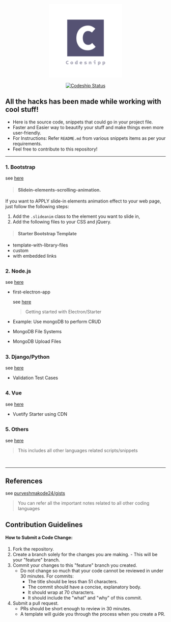 <p align="center" ><a href="https://github.com/purveshmakode24/snippets" target="_blank" rel="noopener noreferrer"><img width="230" src="assets/logo/codesnipp-logo.png" alt="system monitor logo"></a></p>

<p align="center">
<a href="https://app.codeship.com/projects/370818" target="_blank"><img src="https://app.codeship.com/projects/3a809d00-d787-0137-1a21-42950646b1d0/status?branch=master" alt="Codeship Status"></a>
</p>  

<h2>All the hacks has been made while working with cool stuff!</h2>

- Here is the source code, snippets that could go in your project file.
- Faster and Easier way to beautify your stuff and make things even more user-friendly.
- For Instructions: Refer `README.md` from various snippets items as per your requirements. 
- Feel free to contribute to this repository!
-----------------------------------------------------

### 1. Bootstrap
see [here](https://github.com/purveshmakode24/Codesnipp/tree/master/1.%20Bootstrap)

> #### Slidein-elements-scrolling-animation.

If you want to APPLY slide-in elements animation effect to your web page, just follow the following steps:

1. Add the `.slideanim` class to the element you want to slide in, 
2. Add the following files to your CSS and jQuery. 

> #### Starter Bootstrap Template

* template-with-library-files
* custom
* with embedded links
<h2></h2>

### 2. Node.js
see [here](https://github.com/purveshmakode24/Codesnipp/tree/master/3.%20Node.js)

* first-electron-app

  see [here](https://github.com/purveshmakode24/Codesnipp/tree/master/2.%20first-electron-app)
  > Getting started with Electron/Starter 
  
* Example: Use mongoDB to perform CRUD
* MongoDB File Systems
* MongoDB Upload Files 
<h2></h2>

### 3. Django/Python
see [here](https://github.com/purveshmakode24/Codesnipp/tree/master/4.%20Django)

* Validation Test Cases
<h2></h2>

### 4. Vue
see [here](https://github.com/purveshmakode24/Codesnipp/tree/developing/5.%20Vue)

* Vuetify Starter using CDN
<h2></h2>

### 5. Others
see [here](https://github.com/purveshmakode24/Codesnipp/tree/master/6.%20Others)
> This includes all other languages related scripts/snippets

<br>

--------------------------------------
<h2>References</h2>

see [purveshmakode24/gists](https://gist.github.com/purveshmakode24)
> You can refer all the important notes related to all other coding languages

<h2>Contribution Guidelines</h2>

#### How to Submit a Code Change:

1) Fork the repository.
2) Create a branch solely for the changes you are making.
        - This will be your "feature" branch.
3) Commit your changes to this "feature" branch you created.
      - Do not change so much that your code cannot be reviewed in under 30 minutes.
        For commits:
           - The title should be less than 51 characters.
           - The commit should have a concise, explanatory body.
           - It should wrap at 70 characters.
           - It should include the "what" and "why" of this commit.
 4) Submit a pull request.
     - PRs should be short enough to review in 30 minutes.
     - A template will guide you through the process when you create a PR.

